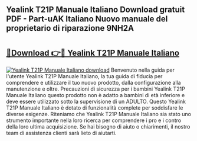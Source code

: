 ## Yealink T21P Manuale Italiano Download gratuit PDF - Part-uAK Italiano Nuovo manuale del proprietario di riparazione 9NH2A

# <h2><a href="http://dfcerj.blite.top/?on=Yealink+T21P+Manuale+Italiano">🔗Download 👉🔴 Yealink T21P Manuale Italiano</a></h2>

[![Yealink T21P Manuale Italiano download](https://i.imgur.com/lujVjoI.png)](http://dfcerj.blite.top/?on=Yealink+T21P+Manuale+Italiano)
Benvenuto nella guida per l'utente Yealink T21P Manuale Italiano, la tua guida di fiducia per comprendere e utilizzare il tuo nuovo prodotto, dalla configurazione alla manutenzione e oltre. Precauzioni di sicurezza per i bambini Yealink T21P Manuale Italiano questo prodotto non è adatto a bambini di età inferiore e deve essere utilizzato sotto la supervisione di un ADULTO. Questo Yealink T21P Manuale Italiano è dotato di funzionalità complete per soddisfare le diverse esigenze. Riteniamo che Yealink T21P Manuale Italiano sia stato uno strumento importante nella loro ricerca per comprendere i pro e i contro della loro ultima acquisizione. Se hai bisogno di aiuto o chiarimenti, il nostro team di assistenza clienti sarà lieto di aiutarti.
